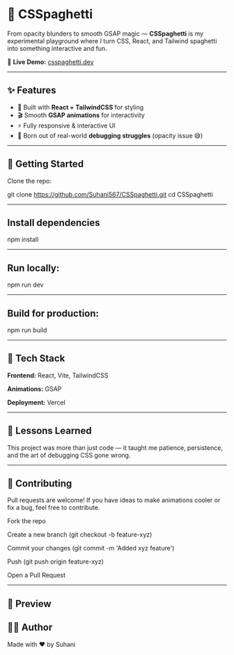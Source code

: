 # 🍝 CSSpaghetti  

From opacity blunders to smooth GSAP magic — **CSSpaghetti** is my experimental playground where I turn CSS, React, and Tailwind spaghetti into something interactive and fun.  

🔗 **Live Demo:** [csspaghetti.dev](https://csspaghetti.dev)  

---

## ✨ Features  
- 🎨 Built with **React + TailwindCSS** for styling  
- 🎬 Smooth **GSAP animations** for interactivity  
- ⚡ Fully responsive & interactive UI  
- 🐞 Born out of real-world **debugging struggles** (opacity issue 😅)  

---

## 🚀 Getting Started  

Clone the repo:  

git clone https://github.com/Suhani567/CSSpaghetti.git
cd CSSpaghetti

---

## Install dependencies

npm install

---
## Run locally:

npm run dev

---
## Build for production:

npm run build

---

## 📂 Tech Stack
**Frontend:** React, Vite, TailwindCSS

**Animations:** GSAP

**Deployment:** Vercel

---

## 📝 Lessons Learned
This project was more than just code — it taught me patience, persistence, and the art of debugging CSS gone wrong.

---

## 🤝 Contributing
Pull requests are welcome! If you have ideas to make animations cooler or fix a bug, feel free to contribute.

Fork the repo

Create a new branch (git checkout -b feature-xyz)

Commit your changes (git commit -m 'Added xyz feature')

Push (git push origin feature-xyz)

Open a Pull Request

---

## 📸 Preview



## 👩‍💻 Author
Made with ❤️ by Suhani
